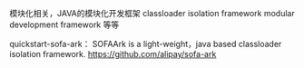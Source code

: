 模块化相关，JAVA的模块化开发框架
classloader isolation framework
modular development framework
等等


quickstart-sofa-ark：
SOFAArk is a light-weight，java based classloader isolation framework.
https://github.com/alipay/sofa-ark




